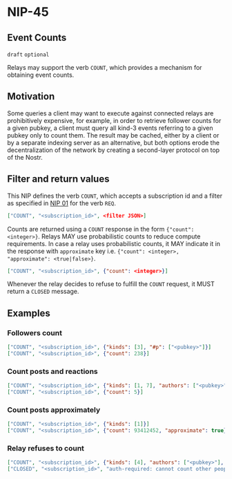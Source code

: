 NIP-45
======

Event Counts
------------

`draft` `optional`

Relays may support the verb `COUNT`, which provides a mechanism for obtaining event counts.

## Motivation

Some queries a client may want to execute against connected relays are prohibitively expensive, for example, in order to retrieve follower counts for a given pubkey, a client must query all kind-3 events referring to a given pubkey only to count them. The result may be cached, either by a client or by a separate indexing server as an alternative, but both options erode the decentralization of the network by creating a second-layer protocol on top of the Nostr.

## Filter and return values

This NIP defines the verb `COUNT`, which accepts a subscription id and a filter as specified in [NIP 01](01.md) for the verb `REQ`.

```json
["COUNT", "<subscription_id>", <filter JSON>]
```

Counts are returned using a `COUNT` response in the form `{"count": <integer>}`. Relays MAY use probabilistic counts to reduce compute requirements.
In case a relay uses probabilistic counts, it MAY indicate it in the response with `approximate` key i.e. `{"count": <integer>, "approximate": <true|false>}`.

```json
["COUNT", "<subscription_id>", {"count": <integer>}]
```

Whenever the relay decides to refuse to fulfill the `COUNT` request, it MUST return a `CLOSED` message.

## Examples

### Followers count

```json
["COUNT", "<subscription_id>", {"kinds": [3], "#p": ["<pubkey>"]}]
["COUNT", "<subscription_id>", {"count": 238}]
```

### Count posts and reactions

```json
["COUNT", "<subscription_id>", {"kinds": [1, 7], "authors": ["<pubkey>"]}]
["COUNT", "<subscription_id>", {"count": 5}]
```

### Count posts approximately

```json
["COUNT", "<subscription_id>", {"kinds": [1]}]
["COUNT", "<subscription_id>", {"count": 93412452, "approximate": true}]
```

### Relay refuses to count

```json
["COUNT", "<subscription_id>", {"kinds": [4], "authors": ["<pubkey>"], "#p": ["<pubkey>"]}]
["CLOSED", "<subscription_id>", "auth-required: cannot count other people's DMs"]
```

